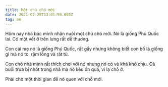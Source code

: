 ```yaml
---
title: Một chú chó mới
date: 2021-02-28T13:01:59.055Z
tag: me
---
```

Hôm nay nhà bác mình nhận nuôi một chú chó mới. Nó là giống Phú Quốc lai. Có một vết ở trên lưng rất dễ thương.

Con cái mẹ nó là giống Phú Quốc, rất gầy nhưng không biết con bố là giống gì mà nó to, rậm lông và rất tù.

Con chó nhà mình rất thích chơi với nó nhưng nó có vẻ khá khó chịu. Cả buổi trưa bị nhốt trong nhà mà nó kêu ồn quá, vì lạ chỗ ở. 

Phải chờ một thời gian để nó quen với chỗ mới.